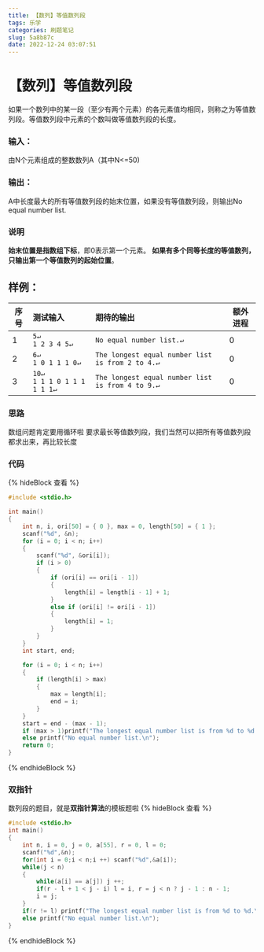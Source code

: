 ```yaml
---
title: 【数列】等值数列段
tags: 乐学
categories: 刷题笔记
slug: 5a8b87c
date: 2022-12-24 03:07:51
---
```


# 【数列】等值数列段

如果一个数列中的某一段（至少有两个元素）的各元素值均相同，则称之为等值数列段。等值数列段中元素的个数叫做等值数列段的长度。

### 输入：
由N个元素组成的整数数列A（其中N<=50)
### 输出：
A中长度最大的所有等值数列段的始末位置，如果没有等值数列段，则输出No equal number list.
### 说明
**始末位置是指数组下标**，即0表示第一个元素。
**如果有多个同等长度的等值数列，只输出第一个等值数列的起始位置**。
## 样例：
序号|测试输入| 期待的输出| 额外进程
--------|:-------- |:-----|--------
1  | `5↵`<br>`1 2 3 4 5↵`|`No equal number list.↵`|0
2|`6↵`<br>`1 0 1 1 1 0↵`|`The longest equal number list is from 2 to 4.↵`|0
3 | `10↵`<br>`1 1 1 0 1 1 1 1 1 1↵`|`The longest equal number list is from 4 to 9.↵`|0

### 思路
数组问题肯定要用循环啦
要求最长等值数列段，我们当然可以把所有等值数列段都求出来，再比较长度
### 代码
{% hideBlock 查看 %}

```c
#include <stdio.h>  

int main()
{
    int n, i, ori[50] = { 0 }, max = 0, length[50] = { 1 };
    scanf("%d", &n); 
    for (i = 0; i < n; i++) 
    {
        scanf("%d", &ori[i]);
        if (i > 0)
        {
            if (ori[i] == ori[i - 1])
            {
                length[i] = length[i - 1] + 1;
            }
            else if (ori[i] != ori[i - 1])
            {
                length[i] = 1;
            }
        }
    }
    int start, end;

    for (i = 0; i < n; i++)
    {
        if (length[i] > max)
        {
            max = length[i];
            end = i;
        }
    }
    start = end - (max - 1);
    if (max > 1)printf("The longest equal number list is from %d to %d.\n", start, end);
    else printf("No equal number list.\n");
    return 0;
}
```

{% endhideBlock %}

### 双指针
数列段的题目，就是**双指针算法**的模板题啦
{% hideBlock 查看 %}

```c
#include <stdio.h>
int main()
{
	int n, i = 0, j = 0, a[55], r = 0, l = 0;
	scanf("%d",&n);
	for(int i = 0;i < n;i ++) scanf("%d",&a[i]);
	while(j < n)
	{
		while(a[i] == a[j]) j ++;
		if(r - l + 1 < j - i) l = i, r = j < n ? j - 1 : n - 1;
		i = j;
	}
	if(r != l) printf("The longest equal number list is from %d to %d.\n",l,r);
	else printf("No equal number list.\n");
}
```
{% endhideBlock %}